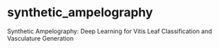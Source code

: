 # synthetic_ampelography
Synthetic Ampelography: Deep Learning for Vitis Leaf Classification and Vasculature Generation
